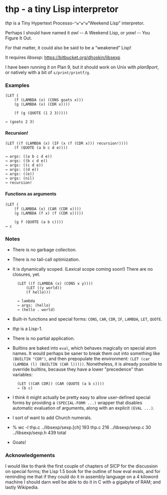 # thp - a tiny Lisp interpretor

*thp* is a Tiny Hypertext Processo-`^w^w^w`“Weekend Lisp” interpretor.

Perhaps I should have named it *awl* -- A Weekend Lisp, or *yawl* -- You Figure It Out.

For that matter, it could also be said to be a “weakened” Lisp!

It requires *libsexp*:
https://bitbucket.org/dhoskin/libsexp

I have been running it on Plan 9, but it should work on Unix with *plan9port*,
or natively with a bit of `s/print/printf/g`.

### Examples

	(LET (
		(f (LAMBDA (x) (CONS goats x)))
		(g (LAMBDA (x) (CDR x))))
	
		(f (g (QUOTE (1 2 3)))))
	
	→ (goats 2 3)

#### Recursion!

	(LET ((f (LAMBDA (x) (IF (x (f (CDR x))) recursion!))))
		(f (QUOTE (a b c d e))))
	
	→ args: ((a b c d e))
	→ args: ((b c d e))
	→ args: ((c d e))
	→ args: ((d e))
	→ args: ((e))
	→ args: (nil)
	→ recursion!

#### Functions as arguments

	(LET (
		(f (LAMBDA (x) (CAR (CDR x))))
		(g (LAMBDA (f x) (f (CDR x)))))
	
		(g f (QUOTE (a b c))))
	→ c

### Notes

* There is no garbage collection.
* There is no tail-call optimization.
* It is dynamically scoped. (Lexical scope coming soon!)  There are no closures, yet.

		(LET ((f (LAMBDA (x) (CONS x y))))
			(LET ((y world))
			(f hello)))
	
		→ lambda
		→ args: (hello)
		→ (hello . world)

* Built-in functions and special forms:
`CONS`, `CAR`, `CDR`, `IF`, `LAMBDA`, `LET`, `QUOTE`.
* *thp* is a Lisp-1.
* There is no partial application.
* Builtins are baked into `eval`, which behaves magically on special atom names.
It would perhaps be saner to break them out into something like `(BUILTIN "CDR")`,
and then prepopulate the environment: `(LET (car (LAMBDA (l) (BUILTIN (CAR l)))))`.
Nonetheless, it is already possible to override builtins,
because they have a lower "precedence" than variables:

		(LET ((CAR CDR)) (CAR (QUOTE (a b c))))
		→ (b c)

* I think it might actually be pretty easy to allow user-defined special forms
by providing a `(SPECIAL-FORM ...)` wrapper that disables automatic evaluation of arguments,
along with an explicit `(EVAL ...)`.
* I sort of want to add Church numerals.

* 
	% wc -l thp.c ../libsexp/sexp.[ch]
		193 thp.c
		216 ../libsexp/sexp.c
		 30 ../libsexp/sexp.h
		439 total

* Goats!

### Acknowledgements

I would like to thank the first couple of chapters of SICP
for the discussion on special forms;
the Lisp 1.5 book for the outline of how eval evals,
and for reminding me that if they could do it in assembly language
on a 4 kiloword machine I should darn well be able
to do it in C with a gigabyte of RAM;
and lastly Wikipedia.
